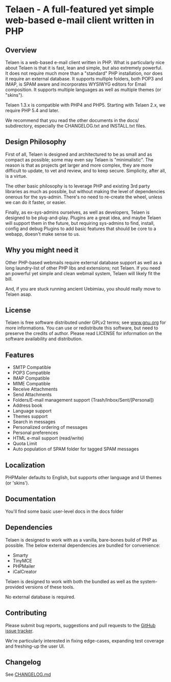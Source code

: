 # Telaen - A full-featured yet simple web-based e-mail client written in PHP

## Overview

Telaen is a web-based e-mail client written in PHP. What is particularly
nice about Telaen is that it is fast, lean and simple, but also extremely
powerful. It does not require much more than a "standard" PHP
installation, nor does it require an external database. It supports multiple
folders, both POP3 and IMAP, is SPAM aware and incorporates WYSIWYG editors
for Email composition. It supports multiple languages as well as
multiple themes (or "skins").

Telaen 1.3.x is compatible with PHP4 and PHP5. Starting with Telaen
2.x, we require PHP 5.4 and later.

We recommend that you read the other documents in the docs/ subdirectory,
especially the CHANGELOG.txt and INSTALL.txt files.

## Design Philosophy

First of all, Telaen is designed and architectured to be as small
and as compact as possible; some may even say Telaen is "minimalistic".
The reason is that as projects get larger and more complex, they are
more difficult to update, to vet and review, and to keep secure.
Simplicity, after all, is a virtue.

The other basic philosophy is to leverage PHP and existing 3rd
party libraries as much as possible, but without making the level
of dependencies onerous for the sys-admin. There's no need to
re-create the wheel, unless we can do it faster, or easier.

Finally, as ex-sys-admins ourselves, as well as developers,
Telaen is designed to be plug-and-play. Plugins are a great
idea, and maybe Telaen will support them in the future, but
requiring sys-admins to find, install, config and debug Plugins
to add basic features that should be core to a webapp, doesn't
make sense to us.

## Why you might need it

Other PHP-based webmails require external database support as well as a long
laundry-list of other PHP libs and extensions; not Telaen. If
you need an powerful yet simple and clean webmail system, Telaen will likely fit the bill.

And, if you are stuck running ancient Uebimiau, you should
really move to Telaen asap.

## License

Telaen is free software distributed under GPLv2 terms; see www.gnu.org for
more informations. You can use or redistribute this software, but need to
preserve the credits of author. Please read LICENSE for information on the
software availability and distribution.

## Features

- SMTP Compatible
- POP3 Compatible
- IMAP Compatible
- MIME Compatible
- Receive Attachments
- Send Attachments
- Folders/E-mail management support (Trash/Inbox/Sent/[Personal])
- Address book
- Language support
- Themes support
- Search in messages
- Personalized ordering of messages
- Personal preferences
- HTML e-mail support (read/write)
- Quota Limit
- Auto population of SPAM folder for tagged SPAM messages

## Localization

PHPMailer defaults to English, but supports other language and UI themes (or 'skins').

## Documentation

You'll find some basic user-level docs in the docs folder

## Dependencies

Telaen is designed to work with as a vanilla, bare-bones build of PHP as
possible. The below external dependencies are bundled for convenience:

- Smarty
- TinyMCE
- PHPMailer
- iCalCreator

Telaen is designed to work with both the bundled as well as the system-provided
versions of these tools.

No external database is required.

## Contributing

Please submit bug reports, suggestions and pull requests to the [GitHub issue tracker](https://github.com/jimjag/telaen/issues).

We're particularly interested in fixing edge-cases, expanding test coverage and freshing-up
the user UI.

## Changelog

See [CHANGELOG.md](https://github.com/jimjag/telaen/blob/master/CHANGELOG.md)
